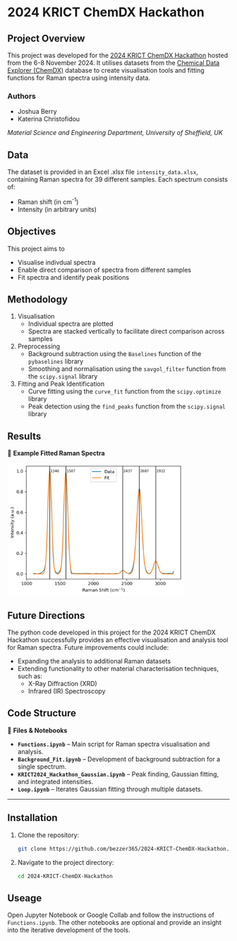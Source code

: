 # 2024 KRICT ChemDX Hackathon

## Project Overview

This project was developed for the [2024 KRICT ChemDX Hackathon](https://gitlab.chemdx.org/global-network/2024-krict-chemdx-hackathon/-/wikis/home) hosted from the 6-8 November 2024. It utilises datasets from the [Chemical Data Explorer (ChemDX)](https://www.chemdx.org/) database to create visualisation tools and fitting functions for Raman spectra using intensity data.

### Authors

- Joshua Berry
- Katerina Christofidou

_Material Science and Engineering Department, University of Sheffield, UK_

## Data

The dataset is provided in an Excel .xlsx file `intensity_data.xlsx`, containing Raman spectra for 39 different samples. Each spectrum consists of:
- Raman shift (in cm<sup>-1</sup>)
- Intensity (in arbitrary units)

## Objectives

This project aims to
- Visualise indivdual spectra
- Enable direct comparison of spectra from different samples
- Fit spectra and identify peak positions

## Methodology

1. Visualisation
    - Individual spectra are plotted
    - Spectra are stacked vertically to facilitate direct comparison across samples
2. Preprocessing
    - Background subtraction using the `Baselines` function of the `pybaselines` library
    - Smoothing and normalisation using the `savgol_filter` function from the `scipy.signal` library
3. Fitting and Peak Identification
    - Curve fitting using the `curve_fit` function from the `scipy.optimize` library
    - Peak detection using the `find_peaks` function from the `scipy.signal` library

## Results

📌 __Example Fitted Raman Spectra__

<img src="https://github.com/bezzer365/2024-KRICT-ChemDX-Hackathon/blob/main/spectrum_fit.png" alt="Fitted Spectra" width="400" height="300">

## Future Directions

The python code developed in this project for the 2024 KRICT ChemDX Hackathon successfully provides an effective visualisation and analysis tool for Raman spectra. Future improvements could include:
- Expanding the analysis to additional Raman datasets
- Extending functionality to other material characterisation techniques, such as:
    - X-Ray Diffraction (XRD)
    - Infrared (IR) Spectroscopy

## Code Structure

📂 **Files & Notebooks**  

- **`Functions.ipynb`** – Main script for Raman spectra visualisation and analysis.  
- **`Background_Fit.ipynb`** – Development of background subtraction for a single spectrum.  
- **`KRICT2024_Hackathon_Gaussian.ipynb`** – Peak finding, Gaussian fitting, and integrated intensities.  
- **`Loop.ipynb`** – Iterates Gaussian fitting through multiple datasets.  

---

## Installation

1. Clone the repository:
   ```bash
   git clone https://github.com/bezzer365/2024-KRICT-ChemDX-Hackathon.git
2. Navigate to the project directory:
   ```bash
   cd 2024-KRICT-ChemDX-Hackathon

## Useage

Open Jupyter Notebook or Google Collab and follow the instructions of `Functions.ipynb`. The other notebooks are optional and provide an insight into the iterative development of the tools.
